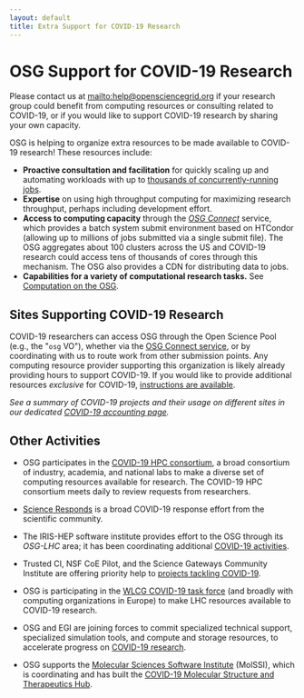 ```yaml
---
layout: default
title: Extra Support for COVID-19 Research
---
```


OSG Support for COVID-19 Research
=================================

Please contact us at <mailto:help@opensciencegrid.org> if your research group could benefit
from computing resources or consulting related to COVID-19, or if you would like to support COVID-19
research by sharing your own capacity.

OSG is helping to organize extra resources to be made available to COVID-19 research!  These resources include:

- **Proactive consultation and facilitation** for quickly scaling up and automating workloads with up to [thousands of 
concurrently-running jobs](https://gracc.opensciencegrid.org/dashboard/db/covid-19-research?orgId=1).
- **Expertise** on using high throughput computing for maximizing research throughput, perhaps including 
development effort.
- **Access to computing capacity** through the *[OSG Connect](https://support.opensciencegrid.org/support/home)*
  service, which provides a batch system submit environment based on HTCondor (allowing up to millions of jobs submitted via a
  single submit file).  The OSG aggregates
  about 100 clusters across the US and COVID-19 research could access tens of thousands of cores
  through this mechanism.  The OSG also provides a CDN for distributing data to jobs.
- **Capabilities for a variety of computational research tasks.** See [Computation on the OSG](https://opensciencegrid.org/about/computation/).

Sites Supporting COVID-19 Research
----------------------------------
COVID-19 researchers can access OSG through the Open Science Pool (e.g., the "`osg` VO"), whether
via the [OSG Connect service](https://www.osgconnect.net/), or by coordinating 
with us to route work from other submission points.
Any computing resource provider supporting this organization is likely already providing hours
to support COVID-19.  If you would like to provide additional resources _exclusive_ for COVID-19,
[instructions are available](https://opensciencegrid.org/docs/compute-element/covid-19/).

*See a summary of COVID-19 projects and their usage on different sites in our dedicated
[COVID-19 accounting page](https://gracc.opensciencegrid.org/dashboard/db/covid-19-research?orgId=1).*

Other Activities
----------------

-   OSG participates in the [COVID-19 HPC consortium](https://covid19-hpc-consortium.org/),
    a broad consortium of industry, academia, and national labs to make a diverse set of
    computing resources available for research.  The COVID-19 HPC consortium meets daily
    to review requests from researchers.

-   [Science Responds](https://science-responds.org/) is a broad COVID-19 response effort from
    the scientific community.

-   The IRIS-HEP software institute provides effort to the OSG through its _OSG-LHC_ area; it
    has been coordinating additional [COVID-19 activities](https://iris-hep.org/covid-19).

-   Trusted CI, NSF CoE Pilot, and the Science Gateways Community Institute are offering
    priority help to
    [projects tackling COVID-19](https://sciencegateways.org/-/trusted-ci-nsf-ci-coe-pilot-and-sgci-offering-priority-help-to-projects-tackling-covid-19).

-   OSG is participating in the
    [WLCG COVID-19 task force](https://twiki.cern.ch/twiki/bin/view/LCG/WLCGresourcesForCOVID-19research)
    (and broadly with computing organizations in Europe) to make LHC resources available to
    COVID-19 research.

-   OSG and EGI are joining forces to commit specialized technical support, specialized
    simulation tools, and compute and storage resources, to accelerate progress on
    [COVID-19 research](https://www.egi.eu/egi-call-for-covid-19-research-projects/).

-   OSG supports the [Molecular Sciences Software Institute](https://molssi.org) (MolSSI), which is
    coordinating and has built the
    [COVID-19 Molecular Structure and Therapeutics Hub](https://covid.molssi.org).

